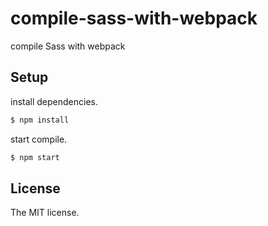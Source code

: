 # compile-sass-with-webpack

compile Sass with webpack

## Setup

install dependencies.

```sh
$ npm install
```

start compile.

```sh
$ npm start
```

## License

The MIT license.
